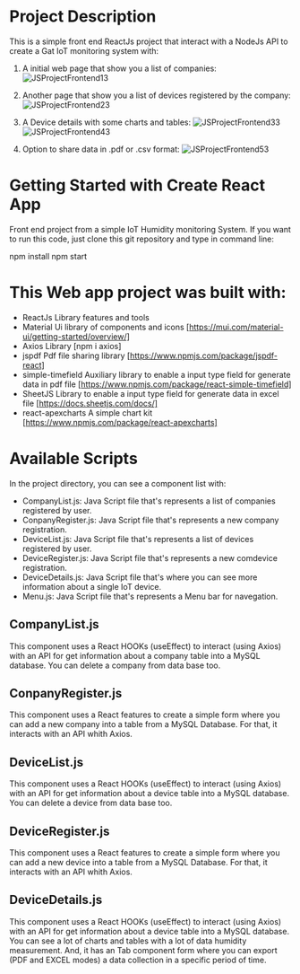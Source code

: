 # Project Description

This is a simple front end ReactJs project that interact with a NodeJs API to create a Gat IoT monitoring system with:

1. A initial web page that show you a list of companies:
![JSProjectFrontend13](https://user-images.githubusercontent.com/54197776/218370186-590dcd36-e421-4ea8-a9db-f0d3dd5df93c.png)



2. Another page that show you a list of devices registered by the company:
![JSProjectFrontend23](https://user-images.githubusercontent.com/54197776/218370211-3ec88c53-d129-4f37-9d73-6ae5d8ad789c.png)



3. A Device details with some charts and tables:
![JSProjectFrontend33](https://user-images.githubusercontent.com/54197776/218370227-f4ca34e9-eda0-44ee-85fb-65ee44c51130.png)
![JSProjectFrontend43](https://user-images.githubusercontent.com/54197776/218370237-86143f10-6372-4d66-9335-8bb24009f26c.png)




4. Option to share data in .pdf or .csv format:
![JSProjectFrontend53](https://user-images.githubusercontent.com/54197776/218370252-1e7f68d8-6831-4cd7-b18f-a3bb57d1bd55.png)




# Getting Started with Create React App

Front end project from a simple IoT Humidity monitoring System. If you want to run this code, just clone this git repository and type in command line:

npm install
npm start

# This Web app project was built with:

 - ReactJs Library features and tools
 - Material Ui library of components and icons [https://mui.com/material-ui/getting-started/overview/]
 - Axios Library [npm i axios]
 - jspdf Pdf file sharing library [https://www.npmjs.com/package/jspdf-react]
 - simple-timefield Auxiliary library to enable a input type field for generate data in pdf file [https://www.npmjs.com/package/react-simple-timefield]
 - SheetJS Library to enable a input type field for generate data in excel file [https://docs.sheetjs.com/docs/]
 - react-apexcharts A simple chart kit [https://www.npmjs.com/package/react-apexcharts]

# Available Scripts

In the project directory, you can see a component list with:

 - CompanyList.js: Java Script file that's represents a list of companies registered by user.
 - ConpanyRegister.js: Java Script file that's represents a new company registration.
 - DeviceList.js: Java Script file that's represents a list of devices registered by user.
 - DeviceRegister.js: Java Script file that's represents a new comdevice registration.
 - DeviceDetails.js: Java Script file that's where you can see more information about a single IoT device.
 - Menu.js: Java Script file that's represents a Menu bar for navegation.

## CompanyList.js
This component uses a React HOOKs (useEffect) to interact (using Axios) with an API for get information about a company table into a MySQL database.
You can delete a company from data base too.

## ConpanyRegister.js
This component uses a React features to create a simple form where you can add a new company into a table from a MySQL Database. For that, it interacts with an API whith Axios.

## DeviceList.js
This component uses a React HOOKs (useEffect) to interact (using Axios) with an API for get information about a device table into a MySQL database.
You can delete a device from data base too.

## DeviceRegister.js
This component uses a React features to create a simple form where you can add a new device into a table from a MySQL Database. For that, it interacts with an API whith Axios.

## DeviceDetails.js
This component uses a React HOOKs (useEffect) to interact (using Axios) with an API for get information about a device table into a MySQL database.
You can see a lot of charts and tables with a lot of data humidity measurement. And, it has an Tab component form where you can export (PDF and EXCEL modes) a data collection in a specific period of time.

